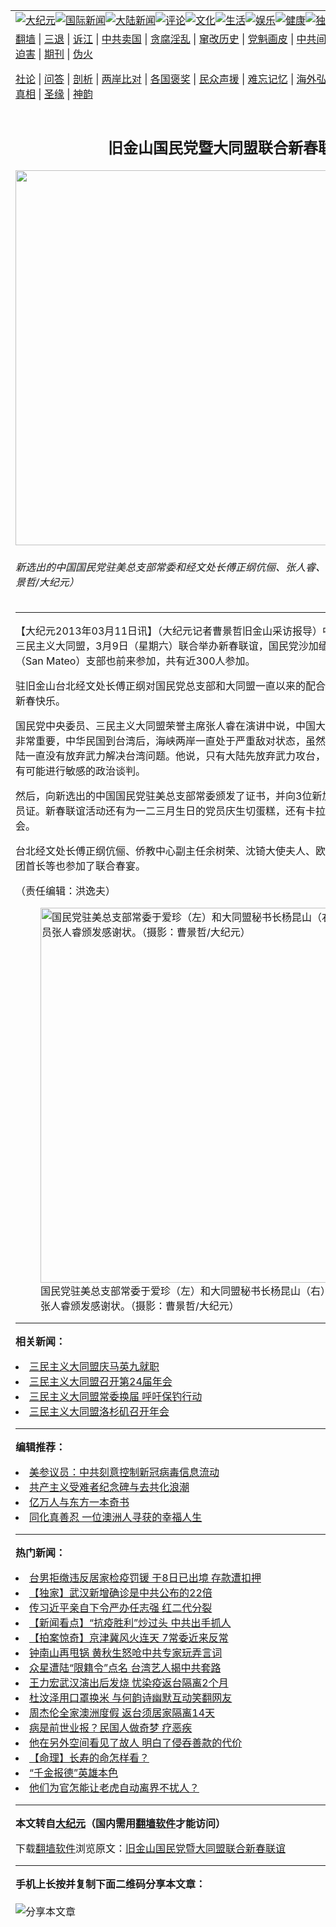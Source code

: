 <a name="1" id="1" target="_blank"></a><span id="1"></span>
<table align=center border="0"><tr><td colspan="2" VALIGN=TOP><a href="https://github.com/ouenns3868/djy/blob/master/gb/nsc413.md#1"><img src="https://raw.githubusercontent.com/ouenns3868/www/master/t/djy/1.jpg" title="大纪元"></a><a href="https://github.com/ouenns3868/djy/blob/master/gb/n24hr.md#1"><img src="https://raw.githubusercontent.com/ouenns3868/www/master/t/djy/3.jpg" title="国际新闻"></a><a href="https://github.com/ouenns3868/djy/blob/master/gb/nsc413.md#1"><img src="https://raw.githubusercontent.com/ouenns3868/www/master/t/djy/4.jpg" title="大陆新闻"></a><a href="https://github.com/ouenns3868/djy/blob/master/gb/news392.md#1"><img src="https://raw.githubusercontent.com/ouenns3868/www/master/t/djy/5.jpg" title="评论"></a><a href="https://github.com/ouenns3868/djy/blob/master/gb/news2007.md#1"><img src="https://raw.githubusercontent.com/ouenns3868/www/master/t/djy/6.jpg" title="文化"></a><a href="https://github.com/ouenns3868/djy/blob/master/gb/news2008.md#1"><img src="https://raw.githubusercontent.com/ouenns3868/www/master/t/djy/7.jpg" title="生活"></a><a href="https://github.com/ouenns3868/djy/blob/master/gb/ncyule.md#1"><img src="https://raw.githubusercontent.com/ouenns3868/www/master/t/djy/8.jpg" title="娱乐"></a><a href="https://github.com/ouenns3868/djy/blob/master/gb/nsc1002.md#1"><img src="https://raw.githubusercontent.com/ouenns3868/www/master/t/djy/9.jpg" title="健康"><a href="https://github.com/ouenns3868/djy/blob/master/gb/nf6092.md#1"><img src="https://raw.githubusercontent.com/ouenns3868/www/master/t/djy/10a.jpg" title="独家"></a><a href="https://github.com/ouenns3868/djy/blob/master/gb/nf4514.md#1"><img src="https://raw.githubusercontent.com/ouenns3868/www/master/t/djy/12a.jpg" title="头条"></a></td></tr>
<tr><td colspan="2" VALIGN=TOP><a target="_blank" href="https://github.com/ouenns3868/www/blob/master/README.md?zsrh#1">翻墙</a> | <a target="_blank" href="https://github.com/ouenns3868/djy/blob/master/gb/nf5657.md#1">三退</a> | <a target="_blank" href="https://github.com/ouenns3868/djy/blob/master/gb/nf6124.md#1">诉江</a> | <a target="_blank" href="https://github.com/ouenns3868/djy/blob/master/gb/nf1176117.md#1">中共卖国</a> | <a target="_blank" href="https://github.com/ouenns3868/djy/blob/master/gb/nf5773.md#1">贪腐淫乱</a> | <a target="_blank" href="https://github.com/ouenns3868/djy/blob/master/gb/nf1176115.md#1">窜改历史</a> | <a target="_blank" href="https://github.com/ouenns3868/djy/blob/master/gb/nf1176107.md#1">党魁画皮</a> | <a target="_blank" href="https://github.com/ouenns3868/djy/blob/master/gb/nf1320400.md#1">中共间谍</a> | <a target="_blank" href="https://github.com/ouenns3868/djy/blob/master/gb/nf1176114.md#1">破坏传统</a> | <a target="_blank" href="https://github.com/ouenns3868/ntdtv/blob/master/gb/prog447_1.md#1">恶贯满盈</a> | <a target="_blank" href="https://github.com/ouenns3868/djy/blob/master/gb/ncid278.md#1">人权</a> | <a target="_blank" href="https://github.com/ouenns3868/djy/blob/master/gb/nf1176111.md#1">迫害</a> | <a target="_blank" href="https://gitlab.com/szzdlab/mh-qikan/blob/master/README.md#1">期刊</a> | <a target="_blank" href="https://github.com/ouenns3868/djy/blob/master/gb/nf5562.md#1">伪火</a></p><p><a target="_blank" href="https://github.com/ouenns3868/djy/blob/master/gb/9p.md#1">社论</a> | <a target="_blank" href="https://github.com/ouenns3868/djy/blob/master/gb/nf4378.md#1">问答</a> | <a target="_blank" href="https://github.com/ouenns3868/djy/blob/master/gb/nf5792.md#1">剖析</a> | <a target="_blank" href="https://github.com/ouenns3868/djy/blob/master/gb/nf5735.md#1">两岸比对</a> | <a target="_blank" href="https://github.com/ouenns3868/djy/blob/master/gb/nf6119.md#1">各国褒奖</a> | <a target="_blank" href="https://github.com/ouenns3868/djy/blob/master/gb/nf6120.md#1">民众声援</a> | <a target="_blank" href="https://github.com/ouenns3868/djy/blob/master/gb/nf1188594.md#1">难忘记忆</a> | <a target="_blank" href="https://github.com/ouenns3868/djy/blob/master/gb/nf3180.md#1">海外弘传</a> | <a target="_blank" href="https://github.com/ouenns3868/djy/blob/master/gb/nf5410.md#1">万人上访</a> | <a target="_blank" href="https://github.com/ouenns3868/www/blob/master/README.md?zsrh#1">平台首页</a> | <a target="_blank" href="https://github.com/ouenns3868/djy/blob/master/gb/nf4386.md#1">支持</a> | <a target="_blank" href="https://github.com/ouenns3868/djy/blob/master/gb/nf4389.md#1">真相</a> | <a target="_blank" href="https://github.com/ouenns3868/djy/blob/master/gb/nf5790.md#1">圣缘</a> | <a target="_blank" href="https://github.com/ouenns3868/djy/blob/master/gb/nf4786.md#1">神韵</a></td></tr>
<tr><td VALIGN=TOP width="626"><h2 align=center>旧金山国民党暨大同盟联合新春联谊</h2>
<img width="600" src="https://i.epochtimes.com/assets/uploads/2013/03/1303110120201567-600x400.jpg" />
<h6>新选出的中国国民党驻美总支部常委和经文处长傅正纲伉俪、张人睿、杨昆山等合影。（摄影：曹景哲/大纪元）
</h6>
<hr>
	<p>【大纪元2013年03月11日讯】（大纪元记者曹景哲旧金山采访报导）中国<ahref="https://github.com/ouenns3868/djy/blob/master/gb/tag/%E5%9B%BD%E6%B0%91%E5%85%9A%E9%A9%BB%E7%BE%8E%E6%80%BB%E6%94%AF%E9%83%A8.md#1">国民党驻美总支部</a>和<ahref="https://github.com/ouenns3868/djy/blob/master/gb/tag/%E4%B8%89%E6%B0%91%E4%B8%BB%E4%B9%89%E5%A4%A7%E5%90%8C%E7%9B%9F.md#1">三民主义大同盟</a>，3月9日（星期六）联合举办新春联谊，国民党沙加缅度和新成立的圣马刁（San Mateo）支部也前来参加，共有近300人参加。</p>
<p>驻旧金山台北经文处长傅正纲对国民党总支部和大同盟一直以来的配合支持表示感谢，并祝大家新春快乐。</p>
<p>国民党中央委员、<ahref="https://github.com/ouenns3868/djy/blob/master/gb/tag/%E4%B8%89%E6%B0%91%E4%B8%BB%E4%B9%89%E5%A4%A7%E5%90%8C%E7%9B%9F.md#1">三民主义大同盟</a>荣誉主席张人睿在演讲中说，中国大陆的政治形势对两岸关系非常重要，中华民国到台湾后，海峡两岸一直处于严重敌对状态，虽然近年经贸发展很快，但大陆一直没有放弃武力解决台湾问题。他说，只有大陆先放弃武力攻台，并签署两岸和平协议，才有可能进行敏感的政治谈判。</p>
<p>然后，向新选出的中国<ahref="https://github.com/ouenns3868/djy/blob/master/gb/tag/%E5%9B%BD%E6%B0%91%E5%85%9A%E9%A9%BB%E7%BE%8E%E6%80%BB%E6%94%AF%E9%83%A8.md#1">国民党驻美总支部</a>常委颁发了证书，并向3位新加入国民党的党员颁发党员证。新春联谊活动还有为一二三月生日的党员庆生切蛋糕，还有卡拉OK，最后以摸彩结束宴会。</p>
<p>台北经文处长傅正纲伉俪、侨教中心副主任余树荣、沈锜大使夫人、欧阳璜大使夫人，以及各侨团首长等也参加了联合<ahref="https://github.com/ouenns3868/djy/blob/master/gb/tag/%E6%98%A5%E5%AE%B4.md#1">春宴</a>。</p>
<p>（责任编辑：洪逸夫）</p>
<figure id="attachment_6690500" style="width: 600px" class="wp-caption aligncenter"><img src="https://i.epochtimes.com/assets/uploads/2013/03/1303110122121567-600x398.jpg" alt="国民党驻美总支部常委于爱珍（左）和大同盟秘书长杨昆山（右）向国民党中央委员张人睿颁发感谢状。（摄影：曹景哲/大纪元）" title="国民党驻美总支部常委于爱珍（左）和大同盟秘书长杨昆山（右）向国民党中央委员张人睿颁发感谢状。（摄影：曹景哲/大纪元）" width="600" b="398"
	class="size-large wp-image-6690500" /></a><figcaption class="wp-caption-text">国民党驻美总支部常委于爱珍（左）和大同盟秘书长杨昆山（右）向国民党中央委员张人睿颁发感谢状。（摄影：曹景哲/大纪元）</figcaption></figure>
	
<hr>


<strong>相关新闻：</strong>
<li><a href="https://github.com/ouenns3868/djy/blob/master/gb/12/5/18/n3591640.md#1">三民主义大同盟庆马英九就职</a></li>
<li><a href="https://github.com/ouenns3868/djy/blob/master/gb/12/7/3/n3626373.md#1">三民主义大同盟召开第24届年会</a></li>
<li><a href="https://github.com/ouenns3868/djy/blob/master/gb/12/7/30/n3646824.md#1">三民主义大同盟常委换届 呼吁保钓行动</a></li>
<li><a href="https://github.com/ouenns3868/djy/blob/master/gb/12/10/27/n3715744.md#1">三民主义大同盟洛杉矶召开年会</a></li>
<hr>


<strong>编辑推荐：</strong>
<li><a href="https://github.com/onzhi266/djy/blob/master/gb/20/2/22/n11887949.md#1">美参议员：中共刻意控制新冠病毒信息流动</a></li>
<li><a href="https://github.com/tsiac2612/djy/blob/master/gb/17/11/16/n9847533.md#1" target="_blank">共产主义受难者纪念碑与去共化浪潮</a></li><li><a href="https://github.com/ouenns3868/djy/blob/master/gb/17/5/26/n9191512.md?dfh#1" target="_blank">亿万人与东方一本奇书</a></li><li><a href="https://github.com/tsiac2612/djy/blob/master/gb/18/12/17/n10916061.md#1" target="_blank">同化真善忍 一位澳洲人寻获的幸福人生</a></li>
<hr>

<strong>热门新闻：</strong>
<li><a href="https://github.com/ouenns3868/djy/blob/master/gb/20/3/20/n11956529.md#1">台男拒缴违反居家检疫罚锾 于8日已出境 存款遭扣押</a></li>
<li><a href="https://github.com/ouenns3868/djy/blob/master/gb/20/3/18/n11950904.md#1">【独家】武汉新增确诊是中共公布的22倍</a></li>
<li><a href="https://github.com/ouenns3868/djy/blob/master/gb/20/3/20/n11959031.md#1">传习近平亲自下令严办任志强 红二代分裂</a></li>
<li><a href="https://github.com/ouenns3868/djy/blob/master/gb/20/3/20/n11959110.md#1">【新闻看点】“抗疫胜利”炒过头 中共出手抓人</a></li>
<li><a href="https://github.com/ouenns3868/djy/blob/master/gb/20/3/20/n11956032.md#1">【拍案惊奇】京津冀风火连天 7常委近来反常</a></li>
<li><a href="https://github.com/ouenns3868/djy/blob/master/gb/20/3/19/n11955678.md#1">钟南山再甩锅 黄秋生怒呛中共专家玩弄言词</a></li>
<li><a href="https://github.com/ouenns3868/djy/blob/master/gb/20/3/20/n11959416.md#1">众星遭陆“限籍令”点名 台湾艺人揭中共套路</a></li>
<li><a href="https://github.com/ouenns3868/djy/blob/master/gb/20/3/19/n11954954.md#1">王力宏武汉演出后发烧 忧染疫返台隔离2个月</a></li>
<li><a href="https://github.com/ouenns3868/djy/blob/master/gb/20/3/18/n11950901.md#1">杜汶泽用口罩换米 与何韵诗幽默互动笑翻网友</a></li>
<li><a href="https://github.com/ouenns3868/djy/blob/master/gb/20/3/18/n11950740.md#1">周杰伦全家澳洲度假 返台须居家隔离14天</a></li>
<li><a href="https://github.com/ouenns3868/djy/blob/master/gb/20/2/11/n11861945.md#1">病是前世业报？民国人做奇梦 疗恶疾</a></li>
<li><a href="https://github.com/ouenns3868/djy/blob/master/gb/20/3/13/n11938995.md#1">他在另外空间看见了故人 明白了侵吞善款的代价</a></li>
<li><a href="https://github.com/ouenns3868/djy/blob/master/gb/20/3/2/n11909598.md#1">【命理】长寿的命怎样看？</a></li>
<li><a href="https://github.com/ouenns3868/djy/blob/master/gb/20/3/13/n11938981.md#1">“千金报德”英雄本色</a></li>
<li><a href="https://github.com/ouenns3868/djy/blob/master/gb/20/3/13/n11937754.md#1">他们为官怎能让老虎自动离界不扰人？</a></li>
<hr>

<strong>本文转自<a href="https://www.epochtimes.com">大纪元</a>（国内需用<a href="https://github.com/ouenns3868/www/blob/master/README.md#8">翻墙软件</a>才能访问）</strong><p>下载<a href="https://github.com/ouenns3868/www/blob/master/README.md#8">翻墙软件</a>浏览原文：<a href="https://www.epochtimes.com/gb/13/3/11/n3819673.htm">旧金山国民党暨大同盟联合新春联谊</a></p><hr>

<strong>手机上长按并复制下面二维码分享本文章：</strong><br><br><img src="https://chart.apis.google.com/chart?cht=qr&chs=240x240&choe=UTF-8&chld=M|2&chl=https://github.com/ouenns3868/djy/blob/master/gb/13/3/11/n3819673.md%231" title="分享本文章"></td><td VALIGN=TOP><a href="https://github.com/ouenns3868/djy/blob/master/gb/16/1/21/n4622075.md?dfh#1" target="_blank"><img src="https://raw.githubusercontent.com/ouenns3868/djy/master/gb/300/wei-f1.jpg" title="中共的伪火骗局"  alt="中共的伪火骗局"></a><br><a href="https://github.com/ouenns3868/www/blob/master/README.md?dfh#9" target="_blank"><img src="https://raw.githubusercontent.com/ouenns3868/djy/master/gb/300/yong-h.jpg" title="永恒的见证"  alt="永恒的见证"></a><br><a href="https://github.com/ouenns3868/djy/blob/master/gb/13/9/29/n3974789.md?dfh#1" target="_blank"><img src="https://raw.githubusercontent.com/ouenns3868/djy/master/gb/300/shang-lnz.jpg" title="善良女子被中共投男牢"  alt="善良女子被中共投男牢"></a><br><a href="https://github.com/ouenns3868/djy/blob/master/gb/16/3/16/n4663449.md?dfh#1" target="_blank"><img src="https://raw.githubusercontent.com/ouenns3868/djy/master/gb/300/huo-z3.jpg" title="警卫目击活摘器官"  alt="警卫目击活摘器官"></a><br><a href="https://github.com/ouenns3868/djy/blob/master/gb/16/8/7/n8177641.md?dfh#1" target="_blank"><img src="https://raw.githubusercontent.com/ouenns3868/djy/master/gb/300/huo-z4.jpg" title="证人描述活摘恐怖"  alt="证人描述活摘恐怖"></a><br><a href="https://github.com/ouenns3868/djy/blob/master/gb/10/4/19/n2881569.md?dfh#1" target="_blank"><img src="https://raw.githubusercontent.com/ouenns3868/djy/master/gb/300/huo-z1.jpg" title="揭开活摘器官黑幕"  alt="揭开活摘器官黑幕"></a><br><a href="https://github.com/ouenns3868/djy/blob/master/gb/10/11/7/n3077476.md?dfh#1" target="_blank"><img src="https://raw.githubusercontent.com/ouenns3868/djy/master/gb/300/ma-ks.jpg" title="马克思的成魔之路"  alt="马克思的成魔之路"></a><br><a href="https://github.com/ouenns3868/djy/blob/master/gb/14/6/9/n4173977.md?dfh#1" target="_blank"><img src="https://raw.githubusercontent.com/ouenns3868/djy/master/gb/300/chang-zs.jpg" title="藏字石 蕴天机"  alt="藏字石 蕴天机"></a><br><a href="https://github.com/ouenns3868/djy/blob/master/gb/18/5/10/n10381511.md?dfh#1" target="_blank"><img src="https://raw.githubusercontent.com/ouenns3868/djy/master/gb/300/st1.jpg" title="关注3亿人三退"  alt="关注3亿人三退"></a><br><a href="https://github.com/ouenns3868/djy/blob/master/gb/18/3/21/n10237682.md?dfh#1" target="_blank"><img src="https://raw.githubusercontent.com/ouenns3868/djy/master/gb/300/jie-t.jpg" title="解体中共复兴中华"  alt="解体中共复兴中华"></a><br><a href="https://github.com/ouenns3868/djy/blob/master/gb/9/2/9/n2422991.md?dfh#1" target="_blank"><img src="https://raw.githubusercontent.com/ouenns3868/djy/master/gb/300/gao-zs.jpg" title="中共迫害良心律师"  alt="中共迫害良心律师"></a><br><a href="https://github.com/ouenns3868/djy/blob/master/gb/18/12/9/n10900044.md?dfh#1" target="_blank"><img src="https://raw.githubusercontent.com/ouenns3868/djy/master/gb/300/sj1.jpg" title="303万人举报江泽民"  alt="303万人举报江泽民"></a><br><a href="https://github.com/ouenns3868/djy/blob/master/gb/18/8/28/n10672014.md?dfh#1" target="_blank"><img src="https://raw.githubusercontent.com/ouenns3868/djy/master/gb/300/sj2.jpg" title="这些官员为何起诉江泽民"  alt="这些官员为何起诉江泽民"></a><br><a href="https://github.com/ouenns3868/djy/blob/master/gb/8/12/18/n2367165.md?dfh#1" target="_blank"><img src="https://raw.githubusercontent.com/ouenns3868/djy/master/gb/300/liangan.jpg" title="海峡两岸的强烈对比"  alt="海峡两岸的强烈对比"></a><br><a href="https://github.com/ouenns3868/djy/blob/master/gb/15/12/10/n4593139.md?dfh#1" target="_blank"><img src="https://raw.githubusercontent.com/ouenns3868/djy/master/gb/300/jia-ndzl.jpg" title="加拿大总理的贺信"  alt="加拿大总理的贺信"></a><br><a href="https://github.com/ouenns3868/djy/blob/master/gb/11/6/17/n3289382.md?dfh#1" target="_blank"><img src="https://raw.githubusercontent.com/ouenns3868/djy/master/gb/300/xiao-wd.jpg" title="探寻真相兼听则明"  alt="探寻真相兼听则明"></a><br><a href="https://github.com/ouenns3868/djy/blob/master/gb/18/10/27/n10812623.md?dfh#1" target="_blank"><img src="https://raw.githubusercontent.com/ouenns3868/djy/master/gb/300/yindu.jpg" title="印度媒体报道东方"  alt="印度媒体报道东方"></a><br><a href="https://github.com/ouenns3868/djy/blob/master/gb/18/6/9/n10469652.md?dfh#1" target="_blank"><img src="https://raw.githubusercontent.com/ouenns3868/djy/master/gb/300/xie-j.jpg" title="不一样的海外校园"  alt="不一样的海外校园"></a><br><a href="https://github.com/ouenns3868/djy/blob/master/gb/7/4/5/n1669415.md?dfh#1" target="_blank"><img src="https://raw.githubusercontent.com/ouenns3868/djy/master/gb/300/li-up.jpg" title="从大师到徒弟的传奇"  alt="从大师到徒弟的传奇"></a><br><a href="https://github.com/ouenns3868/djy/blob/master/gb/17/5/26/n9191512.md?dfh#1" target="_blank"><img src="https://raw.githubusercontent.com/ouenns3868/djy/master/gb/300/zfl2.jpg" title="亿万人与东方一本奇书"  alt="亿万人与东方一本奇书"></a><br><a href="https://github.com/ouenns3868/djy/blob/master/gb/13/11/27/n4020290.md?dfh#1" target="_blank"><img src="https://raw.githubusercontent.com/ouenns3868/djy/master/gb/300/zhen-h.jpg" title="大陆见不到的震撼场面"  alt="大陆见不到的震撼场面"></a><br><a href="https://github.com/ouenns3868/djy/blob/master/gb/15/7/17/n4482910.md?dfh#1" target="_blank"><img src="https://raw.githubusercontent.com/ouenns3868/djy/master/gb/300/dalu-sk.jpg" title="人心向善 大陆当初盛况"  alt="人心向善 大陆当初盛况"></a><br><a href="https://github.com/ouenns3868/djy/blob/master/gb/19/1/5/n10955468.md?dfh#1" target="_blank"><img src="https://raw.githubusercontent.com/ouenns3868/djy/master/gb/300/zfl1.jpg" title="追寻真理 这书讲什么"  alt="追寻真理 这书讲什么"></a><br><a href="https://github.com/ouenns3868/www/blob/master/README.md?dfh#1" target="_blank"><img src="https://raw.githubusercontent.com/ouenns3868/djy/master/gb/300/fq1.jpg" title="下载免费翻墙软件"  alt="下载免费翻墙软件"></a><br></td></tr></table>
